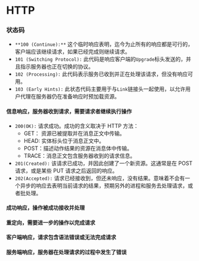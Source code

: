 # HTTP

### 状态码

-   `**100 (Continue):**` 这个临时响应表明，迄今为止所有的响应都是可行的，客户端应该继续请求，如果已经完成则继续请求。
-   `101 (Switching Protocol):` 此代码是响应客户端的`Upgrade`标头发送的，并且指示服务器也正在切换的协议。
-   `102 (Processing):` 此代码表示服务已收到并正在处理该请求，但没有响应可用。
-   `103 (Early Hints):` 此状态代码主要用于与`Link`链接头一起使用，以允许用户代理在服务器仍在准备响应时预加载资源。

#### 信息响应，服务器收到请求，需要请求者继续执行操作

-   `200(OK):` 请求成功。成功的含义取决于 HTTP 方法：
    -   GET： 资源已被提取并在消息正文中传输。
    -   HEAD: 实体标头位于消息正文中。
    -   POST：描述动作结果的资源在消息体中传输。
    -   TRACE：消息正文包含服务器收到的请求信息。
-   `201(Created):` 该请求已成功，并因此创建了一个新资源。这通常是在 POST 请求，或是某些 PUT 请求之后返回的响应。
-   `202(Accepted):` 请求已经接收到，但还未响应，没有结果。意味着不会有一个异步的响应去表明当前请求的结果，预期另外的进程和服务去处理请求，或者批处理。

#### 成功响应，操作被成功接收并处理

#### 重定向，需要进一步的操作以完成请求

#### 客户端响应，请求包含语法错误或无法完成请求

#### 服务端响应，服务器在处理请求的过程中发生了错误
